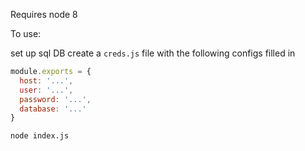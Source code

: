 Requires node 8

To use:

set up sql DB
create a `creds.js` file with the following configs filled in

```js
module.exports = {
  host: '...',
  user: '...',
  password: '...',
  database: '...'
}
```

`node index.js`
